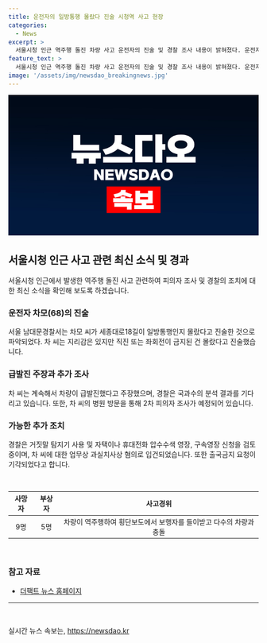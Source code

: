 ```yaml
---
title: 운전자의 일방통행 몰랐다 진술 시청역 사고 현장
categories:
  - News
excerpt: >
  서울시청 인근 역주행 돌진 차량 사고 운전자의 진술 및 경찰 조사 내용이 밝혀졌다. 운전자는 일방통행 도로에 진입할 때의 상황을 몰랐다고 주장하며 급발진을 주장했고, 현재 2차 피의자 조사를 위해 병원 방문이 예정되어 있다. 또한, 운전자는 베테랑 기사로 알려졌으며 사고 당일 축잔치에 참석한 후 발생한 것으로 전해졌다. 블랙박스 및 CCTV 영상 등의 감식 결과를 기다리며, 거짓말 탐지기 사용과 압수수색 영장, 구속영장 신청도 검토 중이다.
feature_text: >
  서울시청 인근 역주행 돌진 차량 사고 운전자의 진술 및 경찰 조사 내용이 밝혀졌다. 운전자는 일방통행 도로에 진입할 때의 상황을 몰랐다고 주장하며 급발진을 주장했고, 현재 2차 피의자 조사를 위해 병원 방문이 예정되어 있다. 또한, 운전자는 베테랑 기사로 알려졌으며 사고 당일 축잔치에 참석한 후 발생한 것으로 전해졌다. 블랙박스 및 CCTV 영상 등의 감식 결과를 기다리며, 거짓말 탐지기 사용과 압수수색 영장, 구속영장 신청도 검토 중이다.
image: '/assets/img/newsdao_breakingnews.jpg'
---
```


<p><img src="/assets/img/newsdao_breakingnews.jpg" alt="ranknews 속보" /></p>

<h2 data-ke-size="size26">서울시청 인근 사고 관련 최신 소식 및 경과</h2>

<p data-ke-size="size16">서울시청 인근에서 발생한 역주행 돌진 사고 관련하여 피의자 조사 및 경찰의 조치에 대한 최신 소식을 확인해 보도록 하겠습니다.</p>

<h3>운전자 차모(68)의 진술</h3>

<p data-ke-size="size16">서울 남대문경찰서는 차모 씨가 세종대로18길이 일방통행인지 몰랐다고 진술한 것으로 파악되었다. 차 씨는 지리감은 있지만 직진 또는 좌회전이 금지된 건 몰랐다고 진술했습니다.</p>

<h3>급발진 주장과 추가 조사</h3>

<p data-ke-size="size16">차 씨는 계속해서 차량이 급발진했다고 주장했으며, 경찰은 국과수의 분석 결과를 기다리고 있습니다. 또한, 차 씨의 병원 방문을 통해 2차 피의자 조사가 예정되어 있습니다.</p>

<h3>가능한 추가 조치</h3>

<p data-ke-size="size16">경찰은 거짓말 탐지기 사용 및 자택이나 휴대전화 압수수색 영장, 구속영장 신청을 검토 중이며, 차 씨에 대한 업무상 과실치사상 혐의로 입건되었습니다. 또한 출국금지 요청이 기각되었다고 합니다.</p>

<p data-ke-size="size16">&nbsp;</p>

<table>
    <thead>
        <tr>
            <th style="text-align: center;">사망자</th>
            <th style="text-align: center;">부상자</th>
            <th style="text-align: center;">사고경위</th>
        </tr>
    </thead>
    <tbody>
        <tr>
            <td style="text-align: center;">9명</td>
            <td style="text-align: center;">5명</td>
            <td style="text-align: center;">차량이 역주행하여 횡단보도에서 보행자를 들이받고 다수의 차량과 충돌</td>
        </tr>
    </tbody>
</table>

<p data-ke-size="size16">&nbsp;</p>

<h3>참고 자료</h3>

<ul>
    <li><a href="https://talk.tf.co.kr/bbs/report/write">더팩트 뉴스 홈페이지</a></li>
</ul>

<hr>

<p data-ke-size="size16">&nbsp;</p>
실시간 뉴스 속보는, <a href="https://newsdao.kr" rel="dofollow">https://newsdao.kr</a>


